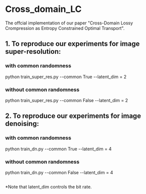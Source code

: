 # Cross_domain_LC
The offcial implementation of our paper "Cross-Domain Lossy Crompression as Entropy Constrained Optimal Transport".

## 1. To reproduce our experiments for image super-resolution:
### with common randomness
python train_super_res.py --common True --latent_dim = 2
### without common randomness
python train_super_res.py --common False --latent_dim = 2


## 2. To reproduce our experiments for image denoising:
### with common randomness
python train_dn.py --common True --latent_dim = 4
### without common randomness
python train_dn.py --common False --latent_dim = 4

##
*Note that latent_dim controls the bit rate.
